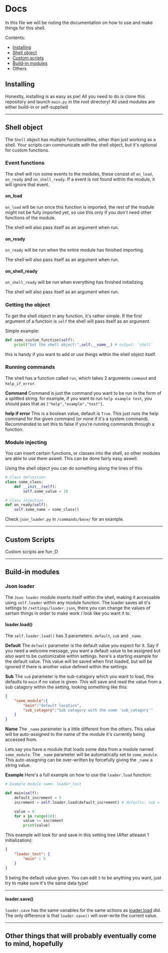 # Docs

In this file we will be noting the documentation on how to use and make things for this shell.

Contents:
- [Installing](#installing)
- [Shell object](#shell-object)
- [Custom scripts](#custom-scripts)
- [Build-in modules](#build-in-modules)
- Others

## Installing

Honestly, installing is as easy as pie! All you need to do is clone this repository and launch `main.py` in the root directory! All used modules are either build-in or self-supplied
___
## Shell object

The `Shell` object has multiple functionalities, other than just working as a shell.
Your scripts can communicate with the shell object, but it's optional for custom functions.

### Event functions

The shell will run some events to the modules, these consist of `on_load`, `on_ready` and `on_shell_ready`. If a event is not found within the module, it will ignore that event.

#### on_load

`on_load` will be run once this function is imported, the rest of the module might not be fully imported yet, so use this only if you don't need other functions of the module.

The shell will also pass itself as an argument when run.

#### on_ready

`on_ready` will be run when the entire module has finished importing.

The shell will also pass itself as an argument when run.

#### on_shell_ready

`on_shell_ready` will be run when everything has finished initializing.

The shell will also pass itself as an argument when run.

### Getting the object

To get the shell object in any function, it's rather simple.
If the first argument of a functoin is `self` the shell will pass itself as an argument.

Simple example:

```py
def some_custom_function(self):
    print("Got the shell object:",self.__name__) # output: `shell`
```

this is handy if you want to add or use things within the shell object itself.

### Running commands

The shell has a function called `run`, which takes 2 arguments `command` and `help_if_error`.

**Command**
Command is just the command you want to be run in the form of a splitted string.
for example, if you want to run `help example test`, you should pass that as `["help","example","test"]`. 

**help if error**
This is a boolean value, default is `True`. This just runs the help command for the given command (or none if it's a system command). Recommended to set this to false if you're running commands through a function. 

### Module injecting

You can insert certain functions, or classes into the shell, so other modules are able to use them aswell. This can be done fairly easy aswell.

Using the shell object you can do something along the lines of this
```py
# Class definition
class some_class:
    def __init__(self):
        self.some_value = 10

# Class injection
def on_ready(self):
    self.some_name = some_class()
```
Check `json_loader.py` in `/commands/base/` for an example.

___
## Custom Scripts

Custom scripts are fun ;D
___
## Build-in modules

### Json loader

The `Json loader` module inserts itself within the shell, making it accessable using `self.loader` within any module function.
The loader saves all it's settings to `/settings/loader.json`, there you can change the values of sertain things in order to make work / look like you want it to.

#### loader.load()

The `self.loader.load()` has 3 parameters. `default`, `sub` and `_name`. 

**Default**
The `default` parameter is the default value you expect for it. Say if you need a welcome message, you want a default value to be assigned but also want to be customizable within settings.
here's a starting example for the default value. This value will be saved when first loaded, but will be ignored if there is another value defined within the settings.

**Sub**
The `sub` parameter is the sub-catagory which you want to load, this defaults to `main` if no value is given.
This will save and read the value from a sub catagory within the setting, looking something like this:
```json
{
    "some_module":{
        "main":"default location",
        "sub_catagory":"Sub catagory with the name 'sub_catagory'"
    }
}
```

**Name**
The `_name` parameter is a little different from the others.
This value will be auto-assigned to the name of the module it's currently being accessed from.

Lets say you have a module that loads some data from a module named `some_module`. The `_name` parameter will be automatically set to `some_module`.
This auto-assigning can be over-written by forcefully giving the `_name` a string value.

**Example**
Here's a full example on how to use the `loader.load` function:

```py
# Example module name: loader_test

def main(self):
    default_increment = 5
    increment = self.loader.load(default_increment) # defaults: sub = 'main' AND _name = 'loader_test'

    value = 0
    for x in range(10):
        value += increment
        print(value)
```
This example will look for and save in this setting tree (After atleaast 1 initialization):
```json
{
    "loader_test": {
        "main" : 5
    }
}
```
5 being the default value given. You can edit `5` to be anything you want, just try to make sure it's the same data type!
___
#### loader.save()

`loader.save` has the same variables for the same actions as [loader.load](#loader.load()) did.
The only difference is that `loader.save()` will over-write the current value.

___
## Other things that will probably eventually come to mind, hopefully